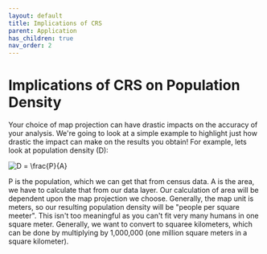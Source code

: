 ```yaml
---
layout: default
title: Implications of CRS
parent: Application
has_children: true
nav_order: 2
---
```


# Implications of CRS on Population Density

Your choice of map projection can have drastic impacts on the accuracy of your analysis.  We're going to look at a simple example to highlight just how drastic the impact can make on the results you obtain!  For example, lets look at population density (D):

<img src="https://latex.codecogs.com/svg.image?D&space;=&space;\frac{P}{A}" title="D = \frac{P}{A}" />

P is the population, which we can get that from census data.  A is the area, we have to calculate that from our data layer.  Our calculation of area will be dependent upon the map projection we choose.  Generally, the map unit is meters, so our resulting population density will be "people per square meeter".  This isn't too meaningful as you can't fit very many humans in one square meter.  Generally, we want to convert to squaree kilometers, which can be done by multiplying by 1,000,000 (one million square meters in a square kilometer).